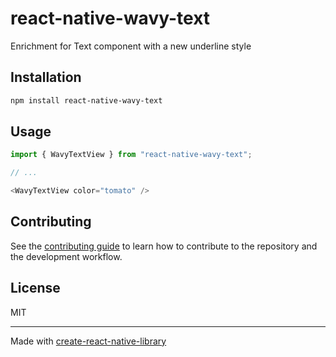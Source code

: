# react-native-wavy-text

Enrichment for Text component with a new underline style

## Installation

```sh
npm install react-native-wavy-text
```

## Usage

```js
import { WavyTextView } from "react-native-wavy-text";

// ...

<WavyTextView color="tomato" />
```

## Contributing

See the [contributing guide](CONTRIBUTING.md) to learn how to contribute to the repository and the development workflow.

## License

MIT

---

Made with [create-react-native-library](https://github.com/callstack/react-native-builder-bob)
